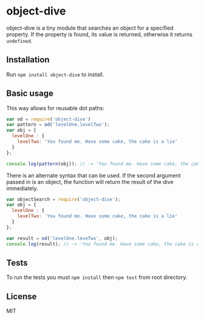 # object-dive

object-dive is a tiny module that searches an object for a specified property.
If the property is found, its value is returned, otherwise it returns
`undefined`.

## Installation

Run `npm install object-dive` to install.

## Basic usage

This way allows for reusable dot paths:

```javascript
var od = require('object-dive')
var pattern = od('levelOne.levelTwo');
var obj = {
  levelOne : {
    levelTwo: 'You found me. Have some cake, the cake is a lie'
  }
};

console.log(pattern(obj)); // -> 'You found me. Have some cake, the cake is a lie'
```

There is an alternate syntax that can be used. If the second argument passed in
is an object, the function will return the result of the dive immediately.

```javascript
var objectSearch = require('object-dive');
var obj = {
  levelOne : {
    levelTwo: 'You found me. Have some cake, the cake is a lie'
  }
};

var result = od('levelOne.leveTwo', obj);
console.log(result); // -> 'You found me. Have some cake, the cake is a lie'
```

## Tests

To run the tests you must `npm install` then `npm test` from root directory.

## License
MIT
